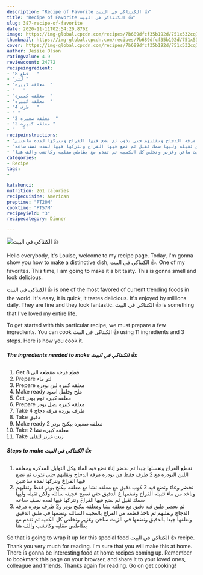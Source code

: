 ```yaml
---
description: "Recipe of Favorite الكنتاكي في البيت 👍"
title: "Recipe of Favorite الكنتاكي في البيت 👍"
slug: 387-recipe-of-favorite
date: 2020-11-11T02:54:20.876Z
image: https://img-global.cpcdn.com/recipes/7b689dfcf35b192d/751x532cq70/الصورة-الرئيسية-لوصفةالكنتاكي-في-البيت-👍.jpg
thumbnail: https://img-global.cpcdn.com/recipes/7b689dfcf35b192d/751x532cq70/الصورة-الرئيسية-لوصفةالكنتاكي-في-البيت-👍.jpg
cover: https://img-global.cpcdn.com/recipes/7b689dfcf35b192d/751x532cq70/الصورة-الرئيسية-لوصفةالكنتاكي-في-البيت-👍.jpg
author: Jessie Olson
ratingvalue: 4.9
reviewcount: 24772
recipeingredient:
- "8 قطع   "
- "لتر "
- "معلقه كبيره  "
- "   "
- "معلقه كبيره  "
- "معلقه كبيره  "
- "4 ظرف   "
- " "
- "2 معلقه صغيره  "
- "2 معلقه كبيره "
- "   "
recipeinstructions:
- "نقطع الفراخ ونغسلها جيدا ثم نحضر إناء نضع فيه الماء وكل التوابل المذكره ومعلقه اللبن البودره مع 2 ظرف فقط من بودره مرقه الدجاج ونقلبهم حتي تذوب ثم نضع فيها الفراخ ونتركها لمده ساعتين"
- "نحضر وعاء ونضع فيه 2 كوب دقيق مع معلقه نشا مع معلقه بيكنج بودر فقط ونقلبهم وناخد من ماء تتبيله الفراخ ونضعها ع الدقيق حتي تصبح عجينه سائله ولكن ثقيله وليها سمك ثقيل ثم نضع فيها الفراخ ونتركها فيها لمده نصف ساعه"
- "ثم نحضر طبق فيه دقيق مع معلقه نشا ومعلقه بيكنج بودر و2 ظرف بودره مرقه الدجاج ونقلبهم ثم ناخذ قطعه من الفراخ بالعجينه السائله ونضعها في طبق الدقيق ونغلفها جيدا بالدقيق ونضعها في الزيت ساخن وغزير ونخلص كل الكميه ثم تقدم مع بطاطس مقليه وكاتشب والف هنا"
categories:
- Recipe
tags:
- 

katakunci:  
nutrition: 261 calories
recipecuisine: American
preptime: "PT20M"
cooktime: "PT57M"
recipeyield: "3"
recipecategory: Dinner

---
```



![الكنتاكي في البيت 👍](https://img-global.cpcdn.com/recipes/7b689dfcf35b192d/751x532cq70/الصورة-الرئيسية-لوصفةالكنتاكي-في-البيت-👍.jpg)

Hello everybody, it's Louise, welcome to my recipe page. Today, I'm gonna show you how to make a distinctive dish, الكنتاكي في البيت 👍. One of my favorites. This time, I am going to make it a bit tasty. This is gonna smell and look delicious.



الكنتاكي في البيت 👍 is one of the most favored of current trending foods in the world. It's easy, it is quick, it tastes delicious. It's enjoyed by millions daily. They are fine and they look fantastic. الكنتاكي في البيت 👍 is something that I've loved my entire life.


To get started with this particular recipe, we must prepare a few ingredients. You can cook الكنتاكي في البيت 👍 using 11 ingredients and 3 steps. Here is how you cook it.

<!--inarticleads1-->

##### The ingredients needed to make الكنتاكي في البيت 👍:

1. Get 8 قطع فرخه مقطعه الي
1. Prepare لتر ماء
1. Prepare معلقه كبيره لبن بودره
1. Make ready  ملح وفلفل اسود
1. Get معلقه كبيره ثوم بودر
1. Prepare معلقه كبيره بصل بودر
1. Take 4 ظرف بورده مرقه دجاج
1. Take  دقيق
1. Make ready 2 معلقه صغيره بيكنج بودر
1. Take 2 معلقه كبيره نشا
1. Take  زيت غزير للقلي




<!--inarticleads2-->

##### Steps to make الكنتاكي في البيت 👍:

1. نقطع الفراخ ونغسلها جيدا ثم نحضر إناء نضع فيه الماء وكل التوابل المذكره ومعلقه اللبن البودره مع 2 ظرف فقط من بودره مرقه الدجاج ونقلبهم حتي تذوب ثم نضع فيها الفراخ ونتركها لمده ساعتين
1. نحضر وعاء ونضع فيه 2 كوب دقيق مع معلقه نشا مع معلقه بيكنج بودر فقط ونقلبهم وناخد من ماء تتبيله الفراخ ونضعها ع الدقيق حتي تصبح عجينه سائله ولكن ثقيله وليها سمك ثقيل ثم نضع فيها الفراخ ونتركها فيها لمده نصف ساعه
1. ثم نحضر طبق فيه دقيق مع معلقه نشا ومعلقه بيكنج بودر و2 ظرف بودره مرقه الدجاج ونقلبهم ثم ناخذ قطعه من الفراخ بالعجينه السائله ونضعها في طبق الدقيق ونغلفها جيدا بالدقيق ونضعها في الزيت ساخن وغزير ونخلص كل الكميه ثم تقدم مع بطاطس مقليه وكاتشب والف هنا




So that is going to wrap it up for this special food الكنتاكي في البيت 👍 recipe. Thank you very much for reading. I'm sure that you will make this at home. There is gonna be interesting food at home recipes coming up. Remember to bookmark this page on your browser, and share it to your loved ones, colleague and friends. Thanks again for reading. Go on get cooking!
